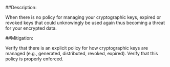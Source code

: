 ##Description:

When there is no policy for managing your cryptographic keys, expired or revoked keys
that could unknowingly be used again thus becoming a threat for your encrypted data.

##Mitigation:

Verify that there is an explicit policy for how cryptographic keys are managed
(e.g., generated, distributed, revoked, expired). Verify that this policy is properly
enforced.
